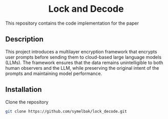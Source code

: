 <h1 align="center">Lock and Decode</h1>
This repository contains the code implementation for the paper

## Description
This project introduces a multilayer encryption framework that encrypts user prompts before sending them to cloud-based large language models (LLMs). The framework ensures that the data remains unintelligible to both human observers and the LLM, while preserving the original intent of the prompts and maintaining model performance.

## Installation
Clone the repository
```bash
git clone https://github.com/symelbak/lock_decode.git